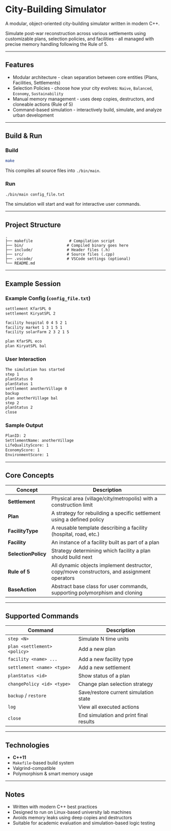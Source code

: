 # City-Building Simulator

A modular, object-oriented city-building simulator written in modern C++.

Simulate post-war reconstruction across various settlements using customizable plans, selection policies, and facilities - all managed with precise memory handling following the Rule of 5.

---

## Features

- Modular architecture - clean separation between core entities (Plans, Facilities, Settlements)
- Selection Policies - choose how your city evolves: `Naive`, `Balanced`, `Economy`, `Sustainability`
- Manual memory management - uses deep copies, destructors, and cloneable actions (Rule of 5)
- Command-based simulation - interactively build, simulate, and analyze urban development

---

## Build & Run

### Build

```bash
make
```

This compiles all source files into `./bin/main`.

### Run

```bash
./bin/main config_file.txt
```

The simulation will start and wait for interactive user commands.

---

## Project Structure

```
.
├── makefile                # Compilation script
├── bin/                   # Compiled binary goes here
├── include/               # Header files (.h)
├── src/                   # Source files (.cpp)
├── .vscode/               # VSCode settings (optional)
└── README.md
```

---

## Example Session

### Example Config (`config_file.txt`)
```txt
settlement KfarSPL 0
settlement KiryatSPL 2

facility hospital 0 4 5 2 1
facility market 1 3 1 5 1
facility solarFarm 2 3 2 1 5

plan KfarSPL eco
plan KiryatSPL bal
```

### User Interaction

```txt
The simulation has started
step 1
planStatus 0
planStatus 1
settlement anotherVillage 0
backup
plan anotherVillage bal
step 2
planStatus 2
close
```

### Sample Output

```txt
PlanID: 2
SettlementName: anotherVillage
LifeQualityScore: 1
EconomyScore: 1
EnvironmentScore: 1
```

---

## Core Concepts

| Concept        | Description |
|----------------|-------------|
| **Settlement** | Physical area (village/city/metropolis) with a construction limit |
| **Plan**       | A strategy for rebuilding a specific settlement using a defined policy |
| **FacilityType** | A reusable template describing a facility (hospital, road, etc.) |
| **Facility**   | An instance of a facility built as part of a plan |
| **SelectionPolicy** | Strategy determining which facility a plan should build next |
| **Rule of 5**  | All dynamic objects implement destructor, copy/move constructors, and assignment operators |
| **BaseAction** | Abstract base class for user commands, supporting polymorphism and cloning |

---

## Supported Commands

| Command                        | Description |
|-------------------------------|-------------|
| `step <N>`                    | Simulate N time units |
| `plan <settlement> <policy>` | Add a new plan |
| `facility <name> ...`        | Add a new facility type |
| `settlement <name> <type>`  | Add a new settlement |
| `planStatus <id>`           | Show status of a plan |
| `changePolicy <id> <type>` | Change plan selection strategy |
| `backup` / `restore`        | Save/restore current simulation state |
| `log`                       | View all executed actions |
| `close`                     | End simulation and print final results |

---

## Technologies

- **C++11**
- `Makefile`-based build system
- Valgrind-compatible
- Polymorphism & smart memory usage

---

## Notes

- Written with modern C++ best practices
- Designed to run on Linux-based university lab machines
- Avoids memory leaks using deep copies and destructors
- Suitable for academic evaluation and simulation-based logic testing

